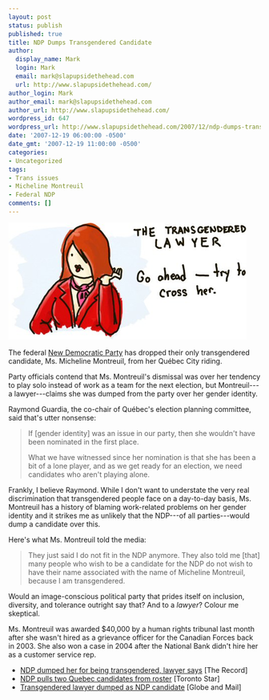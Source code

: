 ```yaml
---
layout: post
status: publish
published: true
title: NDP Dumps Transgendered Candidate
author:
  display_name: Mark
  login: Mark
  email: mark@slapupsidethehead.com
  url: http://www.slapupsidethehead.com/
author_login: Mark
author_email: mark@slapupsidethehead.com
author_url: http://www.slapupsidethehead.com/
wordpress_id: 647
wordpress_url: http://www.slapupsidethehead.com/2007/12/ndp-dumps-transgendered-candidate/
date: '2007-12-19 06:00:00 -0500'
date_gmt: '2007-12-19 11:00:00 -0500'
categories:
- Uncategorized
tags:
- Trans issues
- Micheline Montreuil
- Federal NDP
comments: []
---
```

![The Transgendered Lawyer](/wp-content/media/2007/12/transgender-candidate.jpg)

The federal [New Democratic Party](http://www.ndp.ca/ "They're new; They're Democratic. Let's party.") has dropped their only transgendered candidate, Ms. Micheline Montreuil, from her Québec City riding.

Party officials contend that Ms. Montreuil's dismissal was over her tendency to play solo instead of work as a team for the next election, but Montreuil---a lawyer---claims she was dumped from the party over her gender identity.

Raymond Guardia, the co-chair of Québec's election planning committee, said that's utter nonsense:

> If [gender identity] was an issue in our party, then she wouldn't have been nominated in the first place.
> 
> What we have witnessed since her nomination is that she has been a bit of a lone player, and as we get ready for an election, we need candidates who aren't playing alone.

Frankly, I believe Raymond. While I don't want to understate the very real discrimination that transgendered people face on a day-to-day basis, Ms. Montreuil has a history of blaming work-related problems on her gender identity and it strikes me as unlikely that the NDP---of all parties---would dump a candidate over this.

Here's what Ms. Montreuil told the media:

> They just said I do not fit in the NDP anymore. They also told me [that] many people who wish to be a candidate for the NDP do not wish to have their name associated with the name of Micheline Montreuil, because I am transgendered.

Would an image-conscious political party that prides itself on inclusion, diversity, and tolerance outright say that? And to a _lawyer_? Colour me skeptical.

Ms. Montreuil was awarded $40,000 by a human rights tribunal last month after she wasn't hired as a grievance officer for the Canadian Forces back in 2003. She also won a case in 2004 after the National Bank didn't hire her as a customer service rep.

- [NDP dumped her for being transgendered, lawyer says](http://news.therecord.com/News/CanadaWorld/article/283615) [The Record]
- [NDP pulls two Quebec candidates from roster](http://www.thestar.com/News/article/286031) [Toronto Star]
- [Transgendered lawyer dumped as NDP candidate](http://www.theglobeandmail.com/servlet/story/RTGAM.20071216.wtransgendered16/BNStory/National/home) [Globe and Mail]
